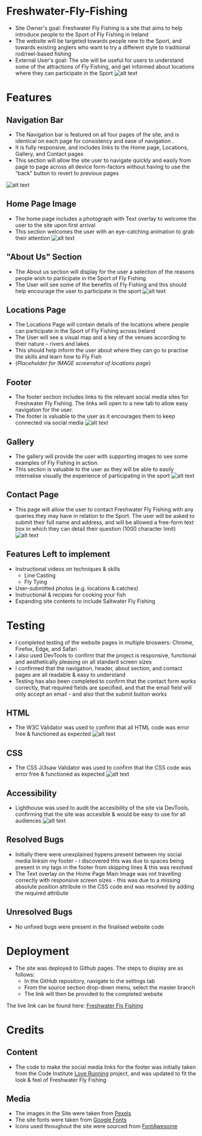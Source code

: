 # Freshwater-Fly-Fishing
- Site Owner's goal: Freshwater Fly Fishing is a site that aims to help introduce people to the Sport of Fly Fishing in Ireland
- The website will be targeted towards people new to the Sport, and towards existing anglers who want to try a different style to traditional rod/reel-based fishing
- External User's goal: The site will be useful for users to understand some of the attractions of Fly Fishing, and get informed about locations where they can participate in the Sport
![alt text](assets/css/images/readme/responsive1.png)

# Features

## Navigation Bar
- The Navigation bar is featured on all four pages of the site, and is identical on each page for consistency and  ease of navigation . 
- It is fully responsive, and includes links to the Home page, Locations, Gallery, and Contact pages
- This section will allow the site user to navigate quickly and easily from page to page across all device form-factors without having to use the “back” button to revert to previous pages

![alt text](assets/css/images/readme/navbar.png)

## Home Page Image
- The home page includes a photograph with Text overlay to welcome the user to the site upon first arrival
- This section welcomes the user with an eye-catching animation to grab their attention
![alt text](assets/css/images/readme/homepage1.png)

## "About Us" Section
- The About us section will display for the user a selection of the reasons people wish to participate in the Sport of Fly Fishing
- The User will see some of the benefits of Fly Fishing and this should help encourage the user to participate in the sport
![alt text](assets/css/images/readme/about.png)

## Locations Page
- The Locations Page will contain details of the locations where people can participate in the Sport of Fly Fishing across Ireland
- The User will see a visual map and a key of the venues according to their nature – rivers and lakes.
- This should help inform the user about where they can go to practise the skills and learn how to Fly Fish
- (*Placeholder for IMAGE screenshot of locations page*)


## Footer
- The footer section includes links to the relevant social media sites for Freshwater Fly Fishing. The links will open to a new tab to allow easy navigation for the user.
- The footer is valuable to the user as it encourages them to keep connected via social media
![alt text](assets/css/images/readme/footer.png)

## Gallery
- The gallery will provide the user with supporting images to see some examples of Fly Fishing in action.
- This section is valuable to the user as they will be able to easily internalise visually the experience of participating in the sport 
![alt text](assets/css/images/readme/gallery.png)

## Contact Page
 - This page will allow the user to contact Freshwater Fly Fishing with any queries they may have in relation to the Sport. The user will be asked to submit their full name and address, and will be allowed a free-form text box in which they can detail their question (1000 character limit)
![alt text](assets/css/images/readme/contact.png)

 ## Features Left to implement
 - Instructional videos on techniques & skills
    - Line Casting 
    - Fly Tying
- User-submitted photos (e.g. locations & catches)
- Instructional & recipies for cooking your fish
- Expanding site contents to include Saltwater Fly Fishing 

# Testing
- I completed testing of the website pages in multiple broswers: Chrome, Firefox, Edge, and Safari
- I also used DevTools to confirm that the project is responsive, functional and aesthetically pleasing on all standard screen sizes 
- I confirmed that the navigation, header, about section, and contact pages are all readable & easy to understand
- Testing has also been completed to confirm that the contact form works correctly, that required fields are specified, and that the email field will only accept an email - and also that the submit button works
## HTML
- The W3C Validator was used to confirm that all HTML code was error free & functioned as expected
![alt text](assets/css/images/readme/html_validation.png)
## CSS
- The CSS Ji3saw Validator was used to confirm that the CSS code was error free & functioned as expected
![alt text](assets/css/images/readme/css_validation.png)
## Accessibility
- Lighthouse was used to audit the accesibility of the site via DevTools, confirming that the site was accesible & would be easy to use for all audiences
![alt text](assets/css/images/readme/accessibility.png)
## Resolved Bugs
- Initially there were unexplained hypens present between my social media linksin my footer - i discovered this was due to spaces being present in my <a> tags in the footer from skipping lines & this was resolved
- The Text overlay on the Home Page Main Image was not travelling correctly with responsive screen sizes - this was due to a missing absolute position attribute in the CSS code and was resolved by adding the required attribute
## Unresolved Bugs
- No unfixed bugs were present in the finalised website code
# Deployment
- The site was deployed to Github pages. The steps to display are as follows:
    - In the GitHub repository, navigate to the settings tab
    - From the source section drop-down menu, select the master branch
    - The link will then be provided to the completed website

The live link can be found here: [Freshwater Fly Fishing](https://dkelly255.github.io/freshwater-fly-fishing/)

# Credits

## Content
- The code to make the social media links for the footer was initially taken from the Code Institute [Love Running](https://github.com/dkelly255/love-running) project, and was updated to fit the look & feel of Freshwater Fly Fishing
## Media
- The images in the Site were taken from [Pexels](https://www.pexels.com/search/fishing/)
- The site fonts were taken from [Google Fonts](https://fonts.google.com/)
- Icons used throughout the site were sourced from [FontAwesome](https://fontawesome.com/)